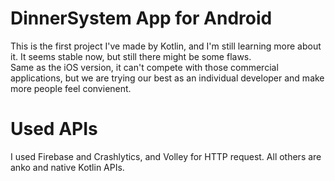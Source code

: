 # DinnerSystem App for Android
This is the first project I've made by Kotlin, and I'm still learning more about it. It seems stable now, but still there might be some flaws.
<br/>
Same as the iOS version, it can't compete with those commercial applications, but we are trying our best as an individual developer and make more people feel convienent.
<br/>
# Used APIs
I used Firebase and Crashlytics, and Volley for HTTP request. All others are anko and native Kotlin APIs.

